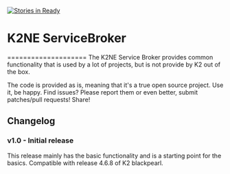 [![Stories in Ready](https://badge.waffle.io/k2ne/k2neservicebroker.png?label=ready&title=Ready)](https://waffle.io/k2ne/k2neservicebroker)
# K2NE ServiceBroker
====================
The K2NE Service Broker provides common functionality that is used by a lot of projects, but is not provide by K2 out of the box.

The code is provided as is, meaning that it's a true open source project. Use it, be happy. Find issues? Please report them or even better, submit patches/pull requests! Share!

Changelog
---------

### v1.0 - Initial release
This release mainly has the basic functionality and is a starting point for the basics.
Compatible with release 4.6.8 of K2 blackpearl.